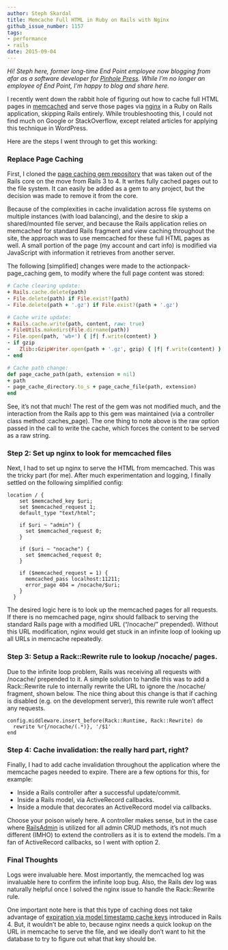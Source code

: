 ```yaml
---
author: Steph Skardal
title: Memcache Full HTML in Ruby on Rails with Nginx
github_issue_number: 1157
tags:
- performance
- rails
date: 2015-09-04
---
```




*Hi! Steph here, former long-time End Point employee now blogging from afar as a software developer for [Pinhole Press](https://pinholepress.com/). While I’m no longer an employee of End Point, I’m happy to blog and share here.*

I recently went down the rabbit hole of figuring out how to cache full HTML pages in [memcached](http://memcached.org/) and serve those pages via [nginx](http://nginx.org/) in a Ruby on Rails application, skipping Rails entirely. While troubleshooting this, I could not find much on Google or StackOverflow, except related articles for applying this technique in WordPress.

Here are the steps I went through to get this working:

### Replace Page Caching

First, I cloned the [page caching gem repository](https://github.com/rails/actionpack-page_caching) that was taken out of the Rails core on the move from Rails 3 to 4. It writes fully cached pages out to the file system. It can easily be added as a gem to any project, but the decision was made to remove it from the core.

Because of the complexities in cache invalidation across file systems on multiple instances (with load balancing), and the desire to skip a shared/mounted file server, and because the Rails application relies on memcached for standard Rails fragment and view caching throughout the site, the approach was to use memcached for these full HTML pages as well. A small portion of the page (my account and cart info) is modified via JavaScript with information it retrieves from another server.

The following [simplified] changes were made to the actionpack-page_caching gem, to modify where the full page content was stored:

```ruby
# Cache clearing update:
+ Rails.cache.delete(path)
- File.delete(path) if File.exist?(path)
- File.delete(path + '.gz') if File.exist?(path + '.gz')
```
```ruby
# Cache write update:
+ Rails.cache.write(path, content, raw: true)
- FileUtils.makedirs(File.dirname(path))
- File.open(path, 'wb+') { |f| f.write(content) }
- if gzip
-   Zlib::GzipWriter.open(path + '.gz', gzip) { |f| f.write(content) }
- end
```
```ruby
# Cache path change:
def page_cache_path(path, extension = nil)
+ path
- page_cache_directory.to_s + page_cache_file(path, extension)
end
```

See, it’s not that much! The rest of the gem was not modified much, and the interaction from the Rails app to this gem was maintained (via a controller class method :caches_page). The one thing to note above is the raw option passed in the call to write the cache, which forces the content to be served as a raw string.

### Step 2: Set up nginx to look for memcached files

Next, I had to set up nginx to serve the HTML from memcached. This was the tricky part (for me). After much experimentation and logging, I finally settled on the following simplified config:

```plain
location / {
    set $memcached_key $uri;
    set $memcached_request 1;
    default_type "text/html";

    if $uri ~ "admin") {
      set $memcached_request 0;
    }

    if ($uri ~ "nocache") {
      set $memcached_request 0;
    }

    if ($memcached_request = 1) {
      memcached_pass localhost:11211;
      error_page 404 = /nocache/$uri;
    }
  }
```

The desired logic here is to look up the memcached pages for all requests. If there is no memcached page, nginx should fallback to serving the standard Rails page with a modified URL (“/nocache/” prepended). Without this URL modification, nginx would get stuck in an infinite loop of looking up all URLs in memcache repeatedly.

### Step 3: Setup a Rack::Rewrite rule to lookup /nocache/ pages.

Due to the infinite loop problem, Rails was receiving all requests with /nocache/ prepended to it. A simple solution to handle this was to add a Rack::Rewrite rule to internally rewrite the URL to ignore the /nocache/ fragment, shown below. The nice thing about this change is that if caching is disabled (e.g. on the development server), this rewrite rule won’t affect any requests.

```plain
config.middleware.insert_before(Rack::Runtime, Rack::Rewrite) do
  rewrite %r{/nocache/(.*)}, '/$1'
end
```

### Step 4: Cache invalidation: the really hard part, right?

Finally, I had to add cache invalidation throughout the application where the memcache pages needed to expire. There are a few options for this, for example:

- Inside a Rails controller after a successful update/commit.
- Inside a Rails model, via ActiveRecord callbacks.
- Inside a module that decorates an ActiveRecord model via callbacks.

Choose your poison wisely here. A controller makes sense, but in the case where [RailsAdmin](https://github.com/sferik/rails_admin) is utilized for all admin CRUD methods, it’s not much different (IMHO) to extend the controllers as it is to extend the models. I’m a fan of ActiveRecord callbacks, so I went with option 2.

### Final Thoughts

Logs were invaluable here. Most importantly, the memcached log was invaluable here to confirm the infinite loop bug. Also, the Rails dev log was naturally helpful once I solved the nginx issue to handle the Rack::Rewrite rule.

One important note here is that this type of caching does not take advantage of [expiration via model timestamp cache keys](https://signalvnoise.com/posts/3113-how-key-based-cache-expiration-works) introduced in Rails 4. But, it wouldn’t be able to, because nginx needs a quick lookup on the URL in memcache to serve the file, and we ideally don’t want to hit the database to try to figure out what that key should be.


